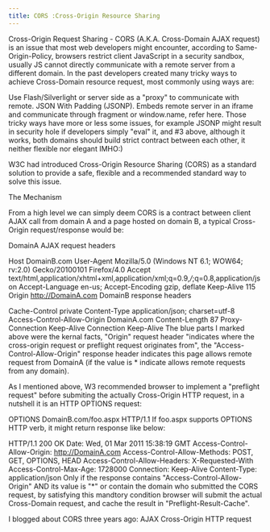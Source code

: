 ```yaml
---
title: CORS :Cross-Origin Resource Sharing
---
```

Cross-Origin Request Sharing - CORS (A.K.A. Cross-Domain AJAX request) is an issue that most web developers might encounter, according to Same-Origin-Policy, browsers restrict client JavaScript in a security sandbox, usually JS cannot directly communicate with a remote server from a different domain. In the past developers created many tricky ways to achieve Cross-Domain resource request, most commonly using ways are:

Use Flash/Silverlight or server side as a "proxy" to communicate with remote.
JSON With Padding (JSONP).
Embeds remote server in an iframe and communicate through fragment or window.name, refer here.
Those tricky ways have more or less some issues, for example JSONP might result in security hole if developers simply "eval" it, and #3 above, although it works, both domains should build strict contract between each other, it neither flexible nor elegant IMHO:)

W3C had introduced Cross-Origin Resource Sharing (CORS) as a standard solution to provide a safe, flexible and a recommended standard way to solve this issue.

The Mechanism

From a high level we can simply deem CORS is a contract between client AJAX call from domain A and a page hosted on domain B, a typical Cross-Origin request/response would be:

DomainA AJAX request headers

Host DomainB.com
User-Agent Mozilla/5.0 (Windows NT 6.1; WOW64; rv:2.0) Gecko/20100101 Firefox/4.0
Accept text/html,application/xhtml+xml,application/xml;q=0.9,*/*;q=0.8,application/json
Accept-Language en-us;
Accept-Encoding gzip, deflate
Keep-Alive 115
Origin http://DomainA.com 
DomainB response headers

Cache-Control private
Content-Type application/json; charset=utf-8
Access-Control-Allow-Origin DomainA.com
Content-Length 87
Proxy-Connection Keep-Alive
Connection Keep-Alive
The blue parts I marked above were the kernal facts, "Origin" request header "indicates where the cross-origin request or preflight request originates from", the "Access-Control-Allow-Origin" response header indicates this page allows remote request from DomainA (if the value is * indicate allows remote requests from any domain).

As I mentioned above, W3 recommended browser to implement a "preflight request" before submiting the actually Cross-Origin HTTP request, in a nutshell it is an HTTP OPTIONS request:

OPTIONS DomainB.com/foo.aspx HTTP/1.1
If foo.aspx supports OPTIONS HTTP verb, it might return response like below:

HTTP/1.1 200 OK
Date: Wed, 01 Mar 2011 15:38:19 GMT
Access-Control-Allow-Origin: http://DomainA.com
Access-Control-Allow-Methods: POST, GET, OPTIONS, HEAD
Access-Control-Allow-Headers: X-Requested-With
Access-Control-Max-Age: 1728000
Connection: Keep-Alive
Content-Type: application/json
Only if the response contains "Access-Control-Allow-Origin" AND its value is "*" or contain the domain who submitted the CORS request, by satisfying this mandtory condition browser will submit the actual Cross-Domain request, and cache the result in "Preflight-Result-Cache".

I blogged about CORS three years ago: AJAX Cross-Origin HTTP request
